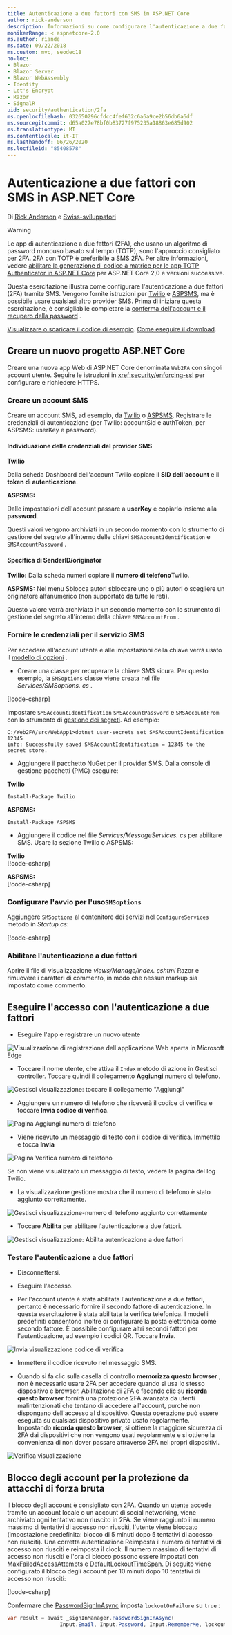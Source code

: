 ```yaml
---
title: Autenticazione a due fattori con SMS in ASP.NET Core
author: rick-anderson
description: Informazioni su come configurare l'autenticazione a due fattori (2FA) con un'app ASP.NET Core.
monikerRange: < aspnetcore-2.0
ms.author: riande
ms.date: 09/22/2018
ms.custom: mvc, seodec18
no-loc:
- Blazor
- Blazor Server
- Blazor WebAssembly
- Identity
- Let's Encrypt
- Razor
- SignalR
uid: security/authentication/2fa
ms.openlocfilehash: 032650296cfdcc4fef632c6a6a9ce2b56db6a6df
ms.sourcegitcommit: d65a027e78bf0b83727f975235a18863e685d902
ms.translationtype: MT
ms.contentlocale: it-IT
ms.lasthandoff: 06/26/2020
ms.locfileid: "85408578"
---
```

# <a name="two-factor-authentication-with-sms-in-aspnet-core"></a>Autenticazione a due fattori con SMS in ASP.NET Core

Di [Rick Anderson](https://twitter.com/RickAndMSFT) e [Swiss-sviluppatori](https://github.com/Swiss-Devs)

>[!WARNING]
> Le app di autenticazione a due fattori (2FA), che usano un algoritmo di password monouso basato sul tempo (TOTP), sono l'approccio consigliato per 2FA. 2FA con TOTP è preferibile a SMS 2FA. Per altre informazioni, vedere [abilitare la generazione di codice a matrice per le app TOTP Authenticator in ASP.NET Core](xref:security/authentication/identity-enable-qrcodes) per ASP.NET Core 2,0 e versioni successive.

Questa esercitazione illustra come configurare l'autenticazione a due fattori (2FA) tramite SMS. Vengono fornite istruzioni per [Twilio](https://www.twilio.com/) e [ASPSMS](https://www.aspsms.com/asp.net/identity/core/testcredits/), ma è possibile usare qualsiasi altro provider SMS. Prima di iniziare questa esercitazione, è consigliabile completare la [conferma dell'account e il recupero della password](xref:security/authentication/accconfirm) .

[Visualizzare o scaricare il codice di esempio](https://github.com/dotnet/AspNetCore.Docs/tree/master/aspnetcore/security/authentication/2fa/sample/Web2FA). [Come eseguire il download](xref:index#how-to-download-a-sample).

## <a name="create-a-new-aspnet-core-project"></a>Creare un nuovo progetto ASP.NET Core

Creare una nuova app Web di ASP.NET Core denominata `Web2FA` con singoli account utente. Seguire le istruzioni in <xref:security/enforcing-ssl> per configurare e richiedere HTTPS.

### <a name="create-an-sms-account"></a>Creare un account SMS

Creare un account SMS, ad esempio, da [Twilio](https://www.twilio.com/) o [ASPSMS](https://www.aspsms.com/asp.net/identity/core/testcredits/). Registrare le credenziali di autenticazione (per Twilio: accountSid e authToken, per ASPSMS: userKey e password).

#### <a name="figuring-out-sms-provider-credentials"></a>Individuazione delle credenziali del provider SMS

**Twilio**

Dalla scheda Dashboard dell'account Twilio copiare il **SID dell'account** e il **token di autenticazione**.

**ASPSMS:**

Dalle impostazioni dell'account passare a **userKey** e copiarlo insieme alla **password**.

Questi valori vengono archiviati in un secondo momento con lo strumento di gestione del segreto all'interno delle chiavi `SMSAccountIdentification` e `SMSAccountPassword` .

#### <a name="specifying-senderid--originator"></a>Specifica di SenderID/originator

**Twilio:** Dalla scheda numeri copiare il **numero di telefono**Twilio.

**ASPSMS:** Nel menu Sblocca autori sbloccare uno o più autori o scegliere un originatore alfanumerico (non supportato da tutte le reti).

Questo valore verrà archiviato in un secondo momento con lo strumento di gestione del segreto all'interno della chiave `SMSAccountFrom` .

### <a name="provide-credentials-for-the-sms-service"></a>Fornire le credenziali per il servizio SMS

Per accedere all'account utente e alle impostazioni della chiave verrà usato il [modello di opzioni](xref:fundamentals/configuration/options) .

* Creare una classe per recuperare la chiave SMS sicura. Per questo esempio, la `SMSoptions` classe viene creata nel file *Services/SMSoptions. cs* .

[!code-csharp[](2fa/sample/Web2FA/Services/SMSoptions.cs)]

Impostare `SMSAccountIdentification` `SMSAccountPassword` e `SMSAccountFrom` con lo strumento di [gestione dei segreti](xref:security/app-secrets). Ad esempio:

```none
C:/Web2FA/src/WebApp1>dotnet user-secrets set SMSAccountIdentification 12345
info: Successfully saved SMSAccountIdentification = 12345 to the secret store.
```

* Aggiungere il pacchetto NuGet per il provider SMS. Dalla console di gestione pacchetti (PMC) eseguire:

**Twilio**

`Install-Package Twilio`

**ASPSMS:**

`Install-Package ASPSMS`

* Aggiungere il codice nel file *Services/MessageServices. cs* per abilitare SMS. Usare la sezione Twilio o ASPSMS:

**Twilio**  
[!code-csharp[](2fa/sample/Web2FA/Services/MessageServices_twilio.cs)]

**ASPSMS:**  
[!code-csharp[](2fa/sample/Web2FA/Services/MessageServices_ASPSMS.cs)]

### <a name="configure-startup-to-use-smsoptions"></a>Configurare l'avvio per l'uso`SMSoptions`

Aggiungere `SMSoptions` al contenitore dei servizi nel `ConfigureServices` metodo in *Startup.cs*:

[!code-csharp[](2fa/sample/Web2FA/Startup.cs?name=snippet1&highlight=4)]

### <a name="enable-two-factor-authentication"></a>Abilitare l'autenticazione a due fattori

Aprire il file di visualizzazione *views/Manage/index. cshtml* Razor e rimuovere i caratteri di commento, in modo che nessun markup sia impostato come commento.

## <a name="log-in-with-two-factor-authentication"></a>Eseguire l'accesso con l'autenticazione a due fattori

* Eseguire l'app e registrare un nuovo utente

![Visualizzazione di registrazione dell'applicazione Web aperta in Microsoft Edge](2fa/_static/login2fa1.png)

* Toccare il nome utente, che attiva il `Index` metodo di azione in Gestisci controller. Toccare quindi il collegamento **Aggiungi** numero di telefono.

![Gestisci visualizzazione: toccare il collegamento "Aggiungi"](2fa/_static/login2fa2.png)

* Aggiungere un numero di telefono che riceverà il codice di verifica e toccare **Invia codice di verifica**.

![Pagina Aggiungi numero di telefono](2fa/_static/login2fa3.png)

* Viene ricevuto un messaggio di testo con il codice di verifica. Immettilo e tocca **Invia**

![Pagina Verifica numero di telefono](2fa/_static/login2fa4.png)

Se non viene visualizzato un messaggio di testo, vedere la pagina del log Twilio.

* La visualizzazione gestione mostra che il numero di telefono è stato aggiunto correttamente.

![Gestisci visualizzazione-numero di telefono aggiunto correttamente](2fa/_static/login2fa5.png)

* Toccare **Abilita** per abilitare l'autenticazione a due fattori.

![Gestisci visualizzazione: Abilita autenticazione a due fattori](2fa/_static/login2fa6.png)

### <a name="test-two-factor-authentication"></a>Testare l'autenticazione a due fattori

* Disconnettersi.

* Eseguire l'accesso.

* Per l'account utente è stata abilitata l'autenticazione a due fattori, pertanto è necessario fornire il secondo fattore di autenticazione. In questa esercitazione è stata abilitata la verifica telefonica. I modelli predefiniti consentono inoltre di configurare la posta elettronica come secondo fattore. È possibile configurare altri secondi fattori per l'autenticazione, ad esempio i codici QR. Toccare **Invia**.

![Invia visualizzazione codice di verifica](2fa/_static/login2fa7.png)

* Immettere il codice ricevuto nel messaggio SMS.

* Quando si fa clic sulla casella di controllo **memorizza questo browser** , non è necessario usare 2FA per accedere quando si usa lo stesso dispositivo e browser. Abilitazione di 2FA e facendo clic su **ricorda questo browser** fornirà una protezione 2FA avanzata da utenti malintenzionati che tentano di accedere all'account, purché non dispongano dell'accesso al dispositivo. Questa operazione può essere eseguita su qualsiasi dispositivo privato usato regolarmente. Impostando **ricorda questo browser**, si ottiene la maggiore sicurezza di 2FA dai dispositivi che non vengono usati regolarmente e si ottiene la convenienza di non dover passare attraverso 2FA nei propri dispositivi.

![Verifica visualizzazione](2fa/_static/login2fa8.png)

## <a name="account-lockout-for-protecting-against-brute-force-attacks"></a>Blocco degli account per la protezione da attacchi di forza bruta

Il blocco degli account è consigliato con 2FA. Quando un utente accede tramite un account locale o un account di social networking, viene archiviato ogni tentativo non riuscito in 2FA. Se viene raggiunto il numero massimo di tentativi di accesso non riusciti, l'utente viene bloccato (impostazione predefinita: blocco di 5 minuti dopo 5 tentativi di accesso non riusciti). Una corretta autenticazione Reimposta il numero di tentativi di accesso non riusciti e reimposta il clock. Il numero massimo di tentativi di accesso non riusciti e l'ora di blocco possono essere impostati con [MaxFailedAccessAttempts](/dotnet/api/microsoft.aspnetcore.identity.lockoutoptions.maxfailedaccessattempts) e [DefaultLockoutTimeSpan](/dotnet/api/microsoft.aspnetcore.identity.lockoutoptions.defaultlockouttimespan). Di seguito viene configurato il blocco degli account per 10 minuti dopo 10 tentativi di accesso non riusciti:

[!code-csharp[](2fa/sample/Web2FA/Startup.cs?name=snippet2&highlight=13-17)]

Confermare che [PasswordSignInAsync](/dotnet/api/microsoft.aspnetcore.identity.signinmanager-1.passwordsigninasync) imposta `lockoutOnFailure` su `true` :

```csharp
var result = await _signInManager.PasswordSignInAsync(
                 Input.Email, Input.Password, Input.RememberMe, lockoutOnFailure: true);
```
